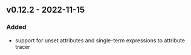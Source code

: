 ## v0.12.2 - 2022-11-15
### Added
* support for unset attributes and single-term expressions to attribute tracer